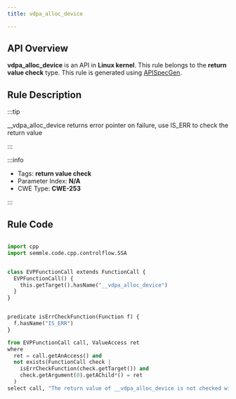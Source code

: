 ```yaml
---
title: vdpa_alloc_device

---
```



## API Overview
**vdpa_alloc_device** is an API in **Linux kernel**. This rule belongs to the **return value check** type. This rule is generated using [APISpecGen](../../tools/APISpecGen).
## Rule Description

:::tip

__vdpa_alloc_device returns error pointer on failure, use IS_ERR to check the return value

:::

:::info

- Tags: **return value check**
- Parameter Index: **N/A**
- CWE Type: **CWE-253**

:::

## Rule Code
```python

import cpp
import semmle.code.cpp.controlflow.SSA


class EVPFunctionCall extends FunctionCall {
  EVPFunctionCall() {
    this.getTarget().hasName("__vdpa_alloc_device")
  }
}


predicate isErrCheckFunction(Function f) {
  f.hasName("IS_ERR") 
}

from EVPFunctionCall call, ValueAccess ret
where
  ret = call.getAnAccess() and
  not exists(FunctionCall check |
    isErrCheckFunction(check.getTarget()) and
    check.getArgument(0).getAChild*() = ret
  )
select call, "The return value of __vdpa_alloc_device is not checked with IS_ERR."
    
```